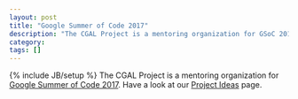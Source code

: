 ```yaml
---
layout: post
title: "Google Summer of Code 2017"
description: "The CGAL Project is a mentoring organization for GSoC 2017"
category: 
tags: []
---
```

{% include JB/setup %}
The CGAL Project is a mentoring organization for <a href="https://summerofcode.withgoogle.com/organizations/5926060504907776/">Google Summer of Code 2017</a>. Have a look at our <a href="{{BASE_PATH}}/gsoc/2017.html">Project Ideas</a> page.
